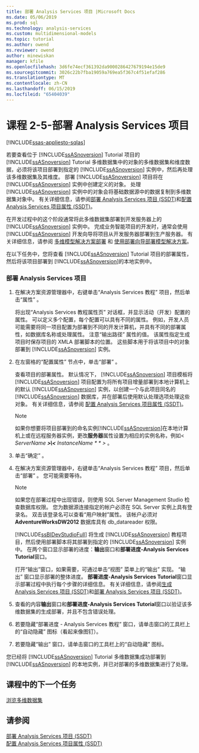 ```yaml
---
title: 部署 Analysis Services 项目 |Microsoft Docs
ms.date: 05/06/2019
ms.prod: sql
ms.technology: analysis-services
ms.custom: multidimensional-models
ms.topic: tutorial
ms.author: owend
ms.reviewer: owend
author: minewiskan
manager: kfile
ms.openlocfilehash: 3d6fe74ecf361392da9000286427679194e15de9
ms.sourcegitcommit: 3026c22b7fba19059a769ea5f367c4f51efaf286
ms.translationtype: MT
ms.contentlocale: zh-CN
ms.lasthandoff: 06/15/2019
ms.locfileid: "65404039"
---
```

# <a name="lesson-2-5---deploying-an-analysis-services-project"></a>课程 2-5-部署 Analysis Services 项目
[!INCLUDE[ssas-appliesto-sqlas](../../includes/ssas-appliesto-sqlas.md)]

若要查看位于 [!INCLUDE[ssASnoversion](../../includes/ssasnoversion-md.md)] Tutorial 项目的 [!INCLUDE[ssASnoversion](../../includes/ssasnoversion-md.md)] Tutorial 多维数据集中的对象的多维数据集和维度数据，必须将该项目部署到指定的 [!INCLUDE[ssASnoversion](../../includes/ssasnoversion-md.md)] 实例中，然后再处理该多维数据集及其维度。  部署 [!INCLUDE[ssASnoversion](../../includes/ssasnoversion-md.md)] 项目将在 [!INCLUDE[ssASnoversion](../../includes/ssasnoversion-md.md)] 实例中创建定义的对象。 处理  [!INCLUDE[ssASnoversion](../../includes/ssasnoversion-md.md)] 实例中的对象会将基础数据源中的数据复制到多维数据集对象中。 有关详细信息，请参阅[部署 Analysis Services 项目 (SSDT)](../multidimensional-models/deploy-analysis-services-projects-ssdt.md)和[配置 Analysis Services 项目属性 (SSDT)](../multidimensional-models/configure-analysis-services-project-properties-ssdt.md)。  
  
在开发过程中的这个阶段通常将此多维数据集部署到开发服务器上的 [!INCLUDE[ssASnoversion](../../includes/ssasnoversion-md.md)] 实例中。 完成业务智能项目的开发时，通常会使用 [!INCLUDE[ssASnoversion](../../includes/ssasnoversion-md.md)] 开发向导将项目从开发服务器部署到生产服务器。 有关详细信息，请参阅 [多维模型解决方案部署](../multidimensional-models/multidimensional-model-solution-deployment.md) 和 [使用部署向导部署模型解决方案](../multidimensional-models/deploy-model-solutions-using-the-deployment-wizard.md)。  
  
在以下任务中，您将查看 [!INCLUDE[ssASnoversion](../../includes/ssasnoversion-md.md)] Tutorial 项目的部署属性，然后将该项目部署到 [!INCLUDE[ssASnoversion](../../includes/ssasnoversion-md.md)]的本地实例中。  
  
### <a name="to-deploy-the-analysis-services-project"></a>部署 Analysis Services 项目  
  
1.  在解决方案资源管理器中，右键单击“Analysis Services 教程”  项目，然后单击“属性”  。  
  
    将出现“Analysis Services 教程属性页”  对话框，并显示活动（开发）配置的属性。 可以定义多个配置，每个配置可以具有不同的属性。 例如，开发人员可能需要将同一项目配置为部署到不同的开发计算机，并具有不同的部署属性，如数据库名称或处理属性。 注意“输出路径”  属性的值。 该属性指定生成项目时保存项目的 XMLA 部署脚本的位置。 这些脚本用于将该项目中的对象部署到 [!INCLUDE[ssASnoversion](../../includes/ssasnoversion-md.md)] 实例。  
  
2.  在左窗格的“配置属性”  节点中，单击“部署”  。  
  
    查看项目的部署属性。 默认情况下， [!INCLUDE[ssASnoversion](../../includes/ssasnoversion-md.md)] 项目模板将 [!INCLUDE[ssASnoversion](../../includes/ssasnoversion-md.md)] 项目配置为将所有项目增量部署到本地计算机上的默认 [!INCLUDE[ssASnoversion](../../includes/ssasnoversion-md.md)] 实例，以创建一个与此项目同名的 [!INCLUDE[ssASnoversion](../../includes/ssasnoversion-md.md)] 数据库，并在部署后使用默认处理选项处理这些对象。 有关详细信息，请参阅 [配置 Analysis Services 项目属性 (SSDT)](../multidimensional-models/configure-analysis-services-project-properties-ssdt.md)。  
  
    > [!NOTE]  
    > 如果你想要将项目部署到的命名实例[!INCLUDE[ssASnoversion](../../includes/ssasnoversion-md.md)]在本地计算机上或在远程服务器实例，更改**服务器**属性设置为相应的实例名称，例如\< *ServerName **>\\<** InstanceName * * >* 。  
  
3.  单击“确定”  。  
  
4.  在解决方案资源管理器中，右键单击“Analysis Services 教程”  项目，然后单击“部署”  。 您可能需要等待。  
  
    > [!NOTE]  
    > 如果您在部署过程中出现错误，则使用 SQL Server Management Studio 检查数据库权限。 您为数据源连接指定的帐户必须在 SQL Server 实例上具有登录名。 双击该登录名可以查看“用户映射”属性。 该帐户必须对 **AdventureWorksDW2012** 数据库具有 db_datareader 权限。  
  
    [!INCLUDE[ssBIDevStudioFull](../../includes/ssbidevstudiofull-md.md)] 将生成 [!INCLUDE[ssASnoversion](../../includes/ssasnoversion-md.md)] 教程项目，然后使用部署脚本将其部署到指定的 [!INCLUDE[ssASnoversion](../../includes/ssasnoversion-md.md)] 实例中。 在两个窗口显示部署的进度：**输出**窗口和**部署进度-Analysis Services Tutorial**窗口。  
  
    打开“输出”窗口，如果需要，可通过单击“视图”  菜单上的“输出”  实现。 “输出”  窗口显示部署的整体进度。 **部署进度-Analysis Services Tutorial**窗口显示部署过程中执行每个步骤的详细信息。 有关详细信息，请参阅[生成 Analysis Services 项目 (SSDT)](../multidimensional-models/build-analysis-services-projects-ssdt.md)和[部署 Analysis Services 项目 (SSDT)](../multidimensional-models/deploy-analysis-services-projects-ssdt.md)。  
  
5.  查看的内容**输出**窗口和**部署进度-Analysis Services Tutorial**窗口以验证该多维数据集的生成部署，并且不包含错误处理。  
  
6.  若要隐藏“部署进度 - Analysis Services 教程”  窗口，请单击窗口的工具栏上的“自动隐藏”  图标（看起来像图钉）。  
  
7.  若要隐藏“输出”  窗口，请单击窗口的工具栏上的“自动隐藏”  图标。  
  
您已经将 [!INCLUDE[ssASnoversion](../../includes/ssasnoversion-md.md)] Tutorial 多维数据集成功部署到 [!INCLUDE[ssASnoversion](../../includes/ssasnoversion-md.md)] 的本地实例，并已对部署的多维数据集进行了处理。  
  
## <a name="next-task-in-lesson"></a>课程中的下一个任务  
[浏览多维数据集](lesson-2-6-browsing-the-cube.md)  
  
## <a name="see-also"></a>请参阅  
[部署 Analysis Services 项目 (SSDT)](../multidimensional-models/deploy-analysis-services-projects-ssdt.md)  
[配置 Analysis Services 项目属性 (SSDT)](../multidimensional-models/configure-analysis-services-project-properties-ssdt.md)  
  
  
  

